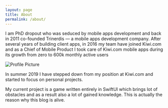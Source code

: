 ```yaml
---
layout: page
title: About
permalink: /about/
---
```




I am PhD dropout who was seduced by mobile apps development and back in 2011 co-founded Trinerdis — a mobile apps development company. After several years of building client apps, in 2016 my team have joined Kiwi.com and as a Chief of Mobile Product I took care of Kiwi.com mobile apps during its growth from zero to 600k monthly active users

<img src="{{ site.baseurl }}/assets/logo.png" title="Profile Picture" class="profile">

In summer 2019 I have stepped down from my position at Kiwi.com and started to focus on personal projects.

My current project is a game written entirely in SwiftUI which brings lot of obstacles and as a result also a lot of gained knowledge. This is actually the reason why this blog is alive.
